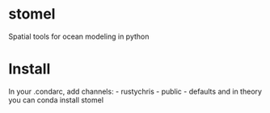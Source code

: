 stomel
======

Spatial tools for ocean modeling in python

Install
======

In your .condarc, add 
  channels:
    - rustychris
    - public
    - defaults
and in theory you can 
  conda install stomel
  
